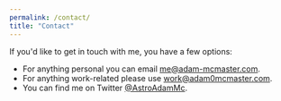 ```yaml
---
permalink: /contact/
title: "Contact"
---
```


If you'd like to get in touch with me, you have a few options:

* For anything personal you can email [me@adam-mcmaster.com](mailto:me@adam-mcmaster.com).
* For anything work-related please use [work@adam0mcmaster.com](mailto:work@adam-mcmaster.com).
* You can find me on Twitter [@AstroAdamMc](https://twitter.com/AstroAdamMc).